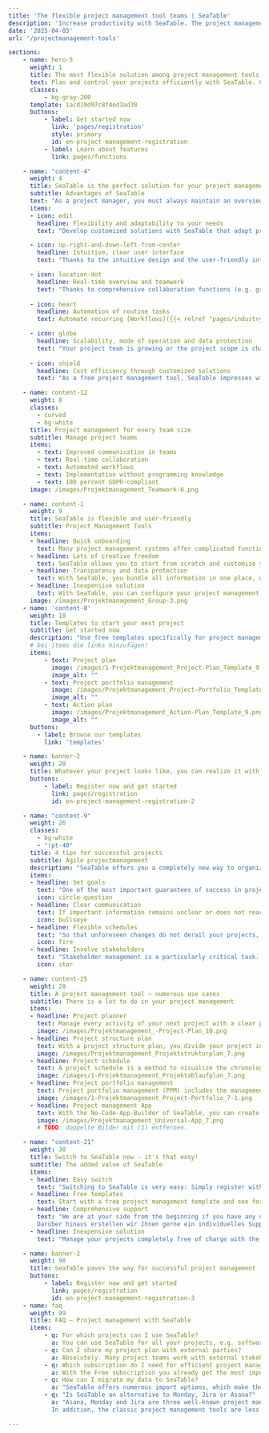 ```yaml
---
title: 'The flexible project management tool teams | SeaTable'
description: 'Increase productivity with SeaTable. The project management tool can be adapted to your needs in simple steps.'
date: '2025-04-03'
url: '/projectmanagement-tools'

sections:
    - name: hero-5
      weight: 1
      title: The most flexible solution among project management tools
      text: Plan and control your projects efficiently with SeaTable. Collaborate with your team in real-time and **optimize and automate your processes**. SeaTable offers you all the advantages of modern project management tools that you need for collaborative project organization. 
      classes:
          - bg-gray-200
      template: 1acd19d97c8f4ed3ad38
      buttons:
          - label: Get started now
            link: 'pages/registration'
            style: primary
            id: en-project-management-registration
          - label: Learn about features
            link: pages/functions

    - name: "content-4"
      weight: 4
      title: SeaTable is the perfect solution for your project management
      subtitle: Advantages of SeaTable
      text: "As a project manager, you must always maintain an overview to effectively manage complex projects. However, conventional project management software often reaches its limits, especially when it comes to agile projectmanagement. SeaTable offers you an excellent experience that scores with the following advantages:"
      items:
      - icon: edit
        headline: Flexibility and adaptability to your needs
        text: "Develop customized solutions with SeaTable that adapt precisely to your needs. Whether you want to get started with agile projectmanagement methods or keep track with classic Gantt charts: SeaTable offers you the freedom to realize your individual ideas of efficient project management."

      - icon: up-right-and-down-left-from-center
        headline: Intuitive, clear user interface
        text: "Thanks to the intuitive design and the user-friendly interface, you can map your daily project work quickly and efficiently. All data is clearly structured in tables and can be visually displayed in calendars, organizational charts, statistics as well as on Kanban boards and timelines with just a few clicks."

      - icon: location-dot
        headline: Real-time overview and teamwork
        text: "Thanks to comprehensive collaboration functions (e.g. groups, comments and shares), your processes mesh together and everyone knows what to do. With SeaTable, you stay up to date – whether it's assigning tasks, tracking progress or working on documents together."
      
      - icon: heart
        headline: Automation of routine tasks
        text: Automate recurring [Workflows]({{< relref "pages/industry-solutions/individual" >}}) in SeaTable. This reduces manual effort and minimizes human errors. You can also integrate all your favorite tools with SeaTable via the SeaTable API or automation platforms such as Zapier, Make and n8n.

      - icon: globe
        headline: Scalability, mode of operation and data protection
        text: "Your project team is growing or the project scope is changing? SeaTable grows with you. No matter how large your team or how complex the project becomes: Thanks to our cloud packages, you can scale as required. Your data is hosted exclusively on European servers and is protected in accordance with GDPR."
      
      - icon: shield
        headline: Cost efficiency through customized solutions
        text: "As a free project management tool, SeaTable impresses with its cost efficiency and flexibility: Choose between different models and adapt your project management software to your project. SeaTable Free is permanently free - you only scale when necessary."

    - name: content-12
      weight: 8
      classes: 
        - curved
        - bg-white
      title: Project management for every team size
      subtitle: Manage project teams
      items:
        - text: Improved communication in teams
        - text: Real-time collaboration
        - text: Automated workflows
        - text: Implementation without programming knowledge
        - text: 100 percent GDPR-compliant
      image: /images/Projektmanagement_Teamwork-6.png

    - name: content-1
      weight: 9
      title: SeaTable is flexible and user-friendly
      subtitle: Project Management Tools
      items:
      - headline: Quick onboarding
        text: Many project management systems offer complicated functions that confuse rather than help. SeaTable offers an intuitive interface, easy-to-use templates, and immediate accessibility.
      - headline: Lots of creative freedom
        text: SeaTable allows you to start from scratch and customize your processes. You get all the tools you need to develop your project according to your ideas.
      - headline: Transparency and data protection
        text: With SeaTable, you bundle all information in one place, work together on projects, and synchronize changes in real-time. This creates transparency for all project participants. 
      - headline: Inexpensive solution
        text: With SeaTable, you can configure your project management software individually. You only pay for functions that you really need, or you can use the free version, which you can upgrade if necessary – transparent and fair.
      image: /images/Projektmanagement_Group-3.png
    - name: 'content-8'
      weight: 10
      title: Templates to start your next project
      subtitle: Get started now
      description: "Use free templates specifically for project management to get started. A free online course will help you step by step to create your first own base. Experience how easy it is to take the management of your projects to the next level with SeaTable!\n**Import templates into your SeaTable account with just one click!**"
      # bei items die links hinzufügen!
      items:
          - text: Project plan
            image: /images/1-Projektmanagement_Project-Plan_Template_9.png
            image_alt: ""
          - text: Project portfolio management
            image: /images/Projektmanagement_Project-Portfolio_Template_9.png
            image_alt: ""
          - text: Action plan
            image: /images/Projektmanagement_Action-Plan_Template_9.png
            image_alt: ""
      buttons:
        - label: Browse our templates
          link: 'templates'

    - name: banner-2
      weight: 20
      title: Whatever your project looks like, you can realize it with SeaTable
      buttons:
          - label: Register now and get started
            link: pages/registration
            id: en-project-management-registration-2

    - name: "content-9"
      weight: 26
      classes:
        - bg-white
        - "!pt-40"
      title: 4 tips for successful projects
      subtitle: Agile projectmanagement
      description: "SeaTable offers you a completely new way to organize your project management: You use a software toolkit and put together your project plan and your processes according to your own wishes. With these 4 tips, your next project in SeaTable will run smoothly and successfully:"
      items:
      - headline: Set goals
        text: "One of the most important guarantees of success in project management is that the goals of the project are clearly defined from the start. Therefore, you should clarify all project goals at the beginning and record them visibly for everyone with the help of project management tools such as SeaTable. A project structure plan, for example, is suitable for a clear presentation."
        icon: circle-question
      - headline: Clear communication
        text: If important information remains unclear or does not reach all project participants in time, this can lead to errors and delays. A project management software like SeaTable therefore enables all stakeholders to have a transparent overview of the current project status, collaborative work, and direct communication.
        icon: bullseye
      - headline: Flexible schedules
        text: "So that unforeseen changes do not derail your projects, you should rely on flexible project management tools in which you can change your project plan spontaneously. With SeaTable, you can flexibly adapt the schedule in project management, react to resource bottlenecks, redistribute tasks, and still keep the goal in mind."
        icon: fire
      - headline: Involve stakeholders
        text: "Stakeholder management is a particularly critical task. In a project management tool like SeaTable, you can give stakeholders limited access to your project data. Set up automations to inform them about important milestones or send reports."
        icon: star

    - name: content-25
      weight: 28
      title: A project management tool – numerous use cases
      subtitle: There is a lot to do in your project management
      items:
      - headline: Project planner
        text: Manage every activity of your next project with a clear project planner. With SeaTable's project plan template, you have the perfect project planning tool for projects large and small.
        image: /images/Projektmanagement_-Project-Plan_10.png
      - headline: Project structure plan
        text: With a project structure plan, you divide your project into plannable subtasks and work packages. Thanks to SeaTable's project structure planning template, this is very easy.
        image: /images/Projektmanagement_Projektstrukturplan_7.png
      - headline: Project schedule
        text: A project schedule is a method to visualize the chronological sequence of activities in a project. In SeaTable, you can use the timeline plugin for this.
        image: /images/1-Projektmanagement_Projektablaufplan_7.png
      - headline: Project portfolio management
        text: Project portfolio management (PPM) includes the management of all projects in an organization. Project Portfolio Management is data-intensive and requires the evaluation of many projects.
        image: /images/1-Projektmanagement_Project-Portfolio_7-1.png
      - headline: Project management App
        text: With the No-Code-App-Builder of SeaTable, you can create web-based apps – without any programming knowledge. In such a project management App or project planning App you can precisely control who can see which data and how it is visualized.
        image: /images/Projektmanagement_Universal-App_7.png
        # TODO: doppelte Bilder mit (1) entfernen.

    - name: "content-21"
      weight: 30
      title: Switch to SeaTable now - it's that easy!
      subtitle: The added value of SeaTable
      items:
      - headline: Easy switch
        text: "Switching to SeaTable is very easy: Simply register with your email address and get started right away - without a credit card, without hidden costs!<br><br>SeaTable offers numerous import options, which make the migration of your data and the switch from your previous project management Tools easy."
      - headline: Free templates
        text: Start with a free project management template and see for yourself SeaTable's performance and flexibility! You will quickly notice how SeaTable can take your project management to a new level. Upload your own data and your new project management system will be ready for use in no time.
      - headline: Comprehensive support
        text: "We are at your side from the beginning if you have any questions about our free project management tool: Use over 350 help articles, the online course for beginners, YouTube tutorials or our community forum.
        Darüber hinaus erstellen wir Ihnen gerne ein individuelles Support-Angebot, damit Sie das volle Potenzial von SeaTable bei Ihren Projekten ausschöpfen können."
      - headline: Inexpensive solution
        text: "Manage your projects completely free of charge with the Free Version of SeaTable - or scale SeaTable according to your requirements: If you need advanced functions or more storage capacities for your projects, you can simply upgrade to a cost-effective premium version."

    - name: banner-2
      weight: 98
      title: SeaTable paves the way for successful project management
      buttons:
          - label: Register now and get started
            link: pages/registration
            id: en-project-management-registration-3
    - name: faq
      weight: 99
      title: FAQ – Project management with SeaTable
      items:
          - q: For which projects can I use SeaTable?
            a: You can use SeaTable for all your projects, e.g. software projects, construction projects or product developments. Thanks to the flexible column types and the diverse visualization options, SeaTable is the perfect solution for every challenge that a project manager has to face.
          - q: Can I share my project plan with external parties?
            a: Absolutely. Many project teams work with external stakeholders either via a project management App or directly in SeaTable together. In both cases you use shares and permissions to determine who can access which content.
          - q: Which subscription do I need for efficient project management?
            a: With the Free subscription you already get the most important functions for smaller projects and teams. With the Plus subscription the collaboration with external stakeholders becomes much easier thanks to the extended sharing options and the higher storage limits allow you to manage larger projects. In the Enterprise subscription finally automations, extended customizing and the Big-Data storage for data-intensive projects are added.
          - q: How can I migrate my data to SeaTable?
            a: "SeaTable offers numerous import options, which make the migration of your data and the switch from your previous project management Tools easy. Upload your existing data and within shortest time your new project management system is ready for use. Thanks to the intuitive, graphical user interface you will quickly find your way around."
          - q: "Is SeaTable an alternative to Monday, Jira or Asana?"
            a: "Asana, Monday and Jira are three well-known project management tools that many teams around the world use. If you're wondering whether these project management tools are free, the answer is no - apart from very limited versions. In contrast to SeaTable, you have to accept high costs, especially for larger teams, as double-digit amounts are incurred per user and month. If you want to run project management with Monday, Jira or Asana, it can get really expensive. SeaTable, on the other hand, is a convincing free project management tool for teams of any size thanks to its extensive free subscription.
            In addition, the classic project management tools are less intuitive than SeaTable. This is especially true for free project management tools. The wealth of functions can be overwhelming for beginners, especially if you want to map your project management in Monday. Jira is particularly specialised in software projects and agile projectmanagement according to Scrum, which already requires a lot of knowledge. The fact that most project participants first have to acquire this knowledge means that familiarisation takes a relatively long time, whereas you can get started straight away with SeaTable. Asana and Jira are also less flexible than SeaTable and are not recommended for data-intensive projects. Read more about this in our [blog]({{< relref \"posts\" >}})."

---
```

